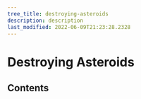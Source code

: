 ```yaml
---
tree_title: destroying-asteroids
description: description
last_modified: 2022-06-09T21:23:28.2328
---
```


# Destroying Asteroids

## Contents
